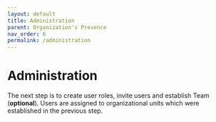 ```yaml
---
layout: default
title: Administration
parent: Organization's Presence
nav_order: 6
permalink: /administration
---
```


# Administration

The next step is to create user roles, invite users and establish Team (**optional**). Users are assigned to organizational units which were established in the previous step.
